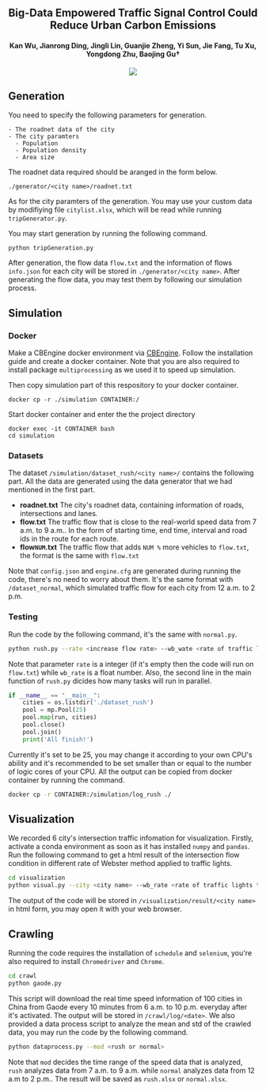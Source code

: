 <div align="center">
  <h2><b>Big-Data Empowered Traffic Signal Control Could Reduce Urban Carbon Emissions</b></h2>
  <h4><b>Kan Wu, Jianrong Ding, Jingli Lin, Guanjie Zheng, Yi Sun, Jie Fang, Tu Xu, Yongdong Zhu, Baojing Gu†</b></h4>

![](https://img.shields.io/github/stars/Kanstarry9T/Cong_ATSC?style=social)
</div>

## Generation

You need to specify the following parameters for generation.
```
- The roadnet data of the city
- The city paramters
  - Population
  - Population density
  - Area size
```

The roadnet data required should be aranged in the form below.
```
./generator/<city name>/roadnet.txt
```  
As for the city paramters of the generation. You may use your custom data by modifiying file `citylist.xlsx`, which will be read while running `tripGenerator.py`. 

You may start generation by running the following command.
```
python tripGeneration.py
```
After generation, the flow data `flow.txt` and the information of flows `info.json` for each city will be stored in `./generator/<city name>`. After generating the flow data, you may test them by following our simulation process.

## Simulation

### Docker
Make a CBEngine docker environment via [CBEngine](https://cbengine-documentation.readthedocs.io/en/latest/content/cbengine/cbengine.html#using-docker). Follow the installation guide and create a docker container. Note that you are also required to install package `multiprocessing` as we used it to speed up simulation.

Then copy simulation part of this respository to your docker container.
```
docker cp -r ./simulation CONTAINER:/
```
Start docker container and enter the the project directory
```
docker exec -it CONTAINER bash
cd simulation
```
### Datasets
The dataset `/simulation/dataset_rush/<city name>/` contains the following part. All the data are generated using the data generator that we had mentioned in the first part.

- **roadnet.txt**
The city's roadnet data, containing information of roads, intersections and lanes.
- **flow.txt**
The traffic flow that is close to the real-world speed data from 7 a.m. to 9 a.m.. In the form of starting time, end time, interval and road ids in the route for each route.
- **flow`NUM`.txt**
The traffic flow that adds `NUM %` more vehicles to `flow.txt`, the format is the same with `flow.txt`

Note that `config.json` and `engine.cfg` are generated during running the code, there's no need to worry about them.
It's the same format with `/dataset_normal`, which simulated traffic flow for each city from 12 a.m. to 2 p.m.

### Testing
Run the code by the following command, it's the same with `normal.py`.
```bash
python rush.py --rate <increase flow rate> --wb_wate <rate of traffic lights that use Webster method>
```
Note that parameter `rate` is a integer (if it's empty then the code will run on `flow.txt`) while `wb_rate` is a float number. Also, the second line in the main function of `rush.py` dicides how many tasks will run in parallel.
```python
if __name__ == "__main__":
    cities = os.listdir('./dataset_rush')
    pool = mp.Pool(25)
    pool.map(run, cities)
    pool.close()
    pool.join()
    print('All finish!')
```
Currently it's set to be 25, you may change it according to your own CPU's ability and it's recommended to be set smaller than or equal to the number of logic cores of your CPU. All the output can be copied from docker container by running the command.
```bash
docker cp -r CONTAINER:/simulation/log_rush ./
```

## Visualization
We recorded 6 city's intersection traffic infomation for visualization. Firstly, activate a conda environment as soon as it has installed `numpy` and `pandas`. Run the following command to get a html result of the intersection flow condition in different rate of Webster method applied to traffic lights.
```bash
cd visualization
python visual.py --city <city name> --wb_rate <rate of traffic lights that use Webster method>
```
The output of the code will be stored in `/visualization/result/<city name>` in html form, you may open it with your web browser.

## Crawling
Running the code requires the installation of `schedule` and `selenium`, you're also required to install `Chromedriver` and `Chrome`.
```bash
cd crawl
python gaode.py
```
This script will download the real time speed information of 100 cities in China from Gaode every 10 minutes from 6 a.m. to 10 p.m. everyday after it's activated. The output will be stored in `/crawl/log/<date>`. We also provided a data process script to analyze the mean and std of the crawled data, you may run the code by the following command.
```bash
python dataprocess.py --mod <rush or normal>
```
Note that `mod` decides the time range of the speed data that is analyzed, `rush` analyzes data from 7 a.m. to 9 a.m. while `normal` analyzes data from 12 a.m to 2 p.m.. The result will be saved as `rush.xlsx` or `normal.xlsx`.
